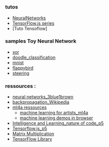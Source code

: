 #



### tutos
* [NeuralNetworks](https://www.youtube.com/watch?v=XJ7HLz9VYz0&list=PLRqwX-V7Uu6aCibgK1PTWWu9by6XFdCfh)
* [TensorFlow.js series](https://www.youtube.com/watch?v=Qt3ZABW5lD0&list=PLRqwX-V7Uu6YIeVA3dNxbR9PYj4wV31oQ)
* [Tuto Tensoflow]

### samples Toy Neural Network
* [xor](./Toy-Neural-Network-JS-master/examples/xor/index.html)
* [doodle_classification](./Toy-Neural-Network-JS-master/examples/doodle_classification/index.html)
* [mnist](./Toy-Neural-Network-JS-master/examples/mnist/index.html)
* [flappybird](./Toy-Neural-Network-JS-master/examples/neuroevolution-flappybird/index.html)
* [steering](./Toy-Neural-Network-JS-master/examples/neuroevolution-steering/index.html)

### ressources : 

* [neural networks_3blue1brown](https://www.youtube.com/playlist?list=PLZHQObOWTQDNU6R1_67000Dx_ZCJB-3pi)
* [backpropagation_Wikipedia](https://en.wikipedia.org/wiki/Backpropagation)
* [ml4a ressources](https://github.com/ml4a)
    * [machine learning for artists_ml4a](https://ml4a.net/)
    * [machine learning demos in browser](https://github.com/ml4a/ml4a-demos)
* [Intelligence and Learning_nature of code_p5](https://github.com/nature-of-code/NOC-S17-2-Intelligence-Learning/tree/master/week4-neural-networks)
* [Tensorflow.js_p5](https://github.com/nature-of-code/NOC-S17-2-Intelligence-Learning/tree/master/week4-neural-networks)
* [Matrix Multiplication](https://github.com/ml4a/ml4a-demos)
* [TensorFlow Library](https://www.tensorflow.org/js?hl=fr)